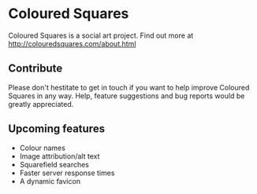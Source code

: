 Coloured Squares
===============

Coloured Squares is a social art project. Find out more at http://colouredsquares.com/about.html

Contribute
----------

Please don't hestitate to get in touch if you want to help improve Coloured Squares in any way. Help, feature suggestions and bug reports would be greatly appreciated.

Upcoming features
-----------------

* Colour names
* Image attribution/alt text
* Squarefield searches
* Faster server response times
* A dynamic favicon
